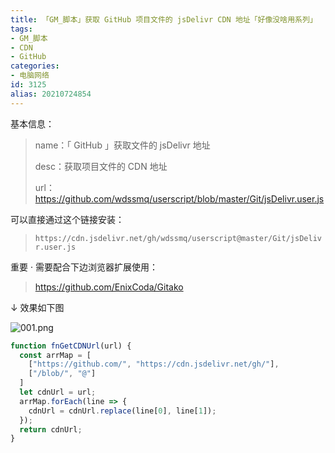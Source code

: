 ```yaml
---
title: 「GM_脚本」获取 GitHub 项目文件的 jsDelivr CDN 地址「好像没啥用系列」
tags:
- GM_脚本
- CDN
- GitHub
categories:
- 电脑网络
id: 3125
alias: 20210724854
---
```


基本信息：

> name：「 GitHub 」获取文件的 jsDelivr 地址
>
> desc：获取项目文件的 CDN 地址
>
> url： https://github.com/wdssmq/userscript/blob/master/Git/jsDelivr.user.js

可以直接通过这个链接安装：

> `https://cdn.jsdelivr.net/gh/wdssmq/userscript@master/Git/jsDelivr.user.js`

重要 · 需要配合下边浏览器扩展使用：

> https://github.com/EnixCoda/Gitako

↓ 效果如下图

![001.png](https://i.loli.net/2021/07/24/7UFivqolMYOpyxw.png)

```js
function fnGetCDNUrl(url) {
  const arrMap = [
    ["https://github.com/", "https://cdn.jsdelivr.net/gh/"],
    ["/blob/", "@"]
  ]
  let cdnUrl = url;
  arrMap.forEach(line => {
    cdnUrl = cdnUrl.replace(line[0], line[1]);
  });
  return cdnUrl;
}
```
